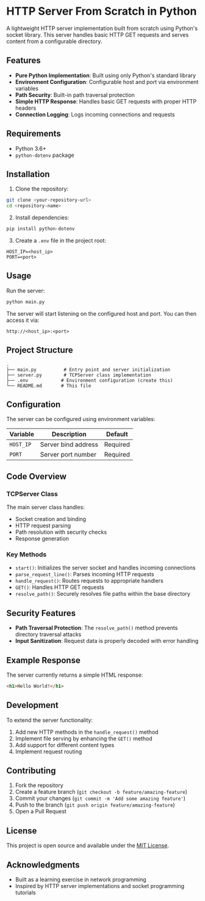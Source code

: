 # HTTP Server From Scratch in Python

A lightweight HTTP server implementation built from scratch using Python's socket library. This server handles basic HTTP GET requests and serves content from a configurable directory.

## Features

- **Pure Python Implementation**: Built using only Python's standard library
- **Environment Configuration**: Configurable host and port via environment variables
- **Path Security**: Built-in path traversal protection
- **Simple HTTP Response**: Handles basic GET requests with proper HTTP headers
- **Connection Logging**: Logs incoming connections and requests

## Requirements

- Python 3.6+
- `python-dotenv` package

## Installation

1. Clone the repository:
```bash
git clone <your-repository-url>
cd <repository-name>
```

2. Install dependencies:
```bash
pip install python-dotenv
```

3. Create a `.env` file in the project root:
```env
HOST_IP=<host_ip>
PORT=<port>
```

## Usage

Run the server:
```bash
python main.py
```

The server will start listening on the configured host and port. You can then access it via:
```
http://<host_ip>:<port>
```

## Project Structure

```
.
├── main.py          # Entry point and server initialization
├── server.py        # TCPServer class implementation
├── .env            # Environment configuration (create this)
└── README.md       # This file
```

## Configuration

The server can be configured using environment variables:

| Variable | Description | Default |
|----------|-------------|---------|
| `HOST_IP` | Server bind address | Required |
| `PORT` | Server port number | Required |

## Code Overview

### TCPServer Class

The main server class handles:
- Socket creation and binding
- HTTP request parsing
- Path resolution with security checks
- Response generation

### Key Methods

- `start()`: Initializes the server socket and handles incoming connections
- `parse_request_line()`: Parses incoming HTTP requests
- `handle_request()`: Routes requests to appropriate handlers
- `GET()`: Handles HTTP GET requests
- `resolve_path()`: Securely resolves file paths within the base directory

## Security Features

- **Path Traversal Protection**: The `resolve_path()` method prevents directory traversal attacks
- **Input Sanitization**: Request data is properly decoded with error handling

## Example Response

The server currently returns a simple HTML response:
```html
<h1>Hello World!</h1>
```

## Development

To extend the server functionality:

1. Add new HTTP methods in the `handle_request()` method
2. Implement file serving by enhancing the `GET()` method
3. Add support for different content types
4. Implement request routing

## Contributing

1. Fork the repository
2. Create a feature branch (`git checkout -b feature/amazing-feature`)
3. Commit your changes (`git commit -m 'Add some amazing feature'`)
4. Push to the branch (`git push origin feature/amazing-feature`)
5. Open a Pull Request

## License

This project is open source and available under the [MIT License](LICENSE).

## Acknowledgments

- Built as a learning exercise in network programming
- Inspired by HTTP server implementations and socket programming tutorials
